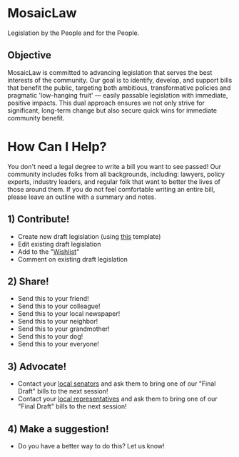 # MosaicLaw
Legislation by the People and for the People.

## Objective
MosaicLaw is committed to advancing legislation that serves the best interests of the community. Our goal is to identify, develop, and support bills that benefit the public, targeting both ambitious, transformative policies and pragmatic 'low-hanging fruit' — easily passable legislation with immediate, positive impacts. This dual approach ensures we not only strive for significant, long-term change but also secure quick wins for immediate community benefit.

# How Can I Help?
You don't need a legal degree to write a bill you want to see passed! Our community includes folks from all backgrounds, including: lawyers, policy experts, industry leaders, and regular folk that want to better the lives of those around them. If you do not feel comfortable writing an entire bill, please leave an outline with a summary and notes. 

## 1) Contribute!
* Create new draft legislation (using [this](/Examples/README.md) template)
* Edit existing draft legislation
* Add to the "[Wishlist](/Top%20Issues#Wishlist)"
* Comment on existing draft legislation

## 2) Share!
* Send this to your friend!
* Send this to your colleague!
* Send this to your local newspaper!
* Send this to your neighbor!
* Send this to your grandmother!
* Send this to your dog!
* Send this to your everyone!

## 3) Advocate!
* Contact your [local senators](/Advocate#representative-lookup) and ask them to bring one of our "Final Draft" bills to the next session!
* Contact your [local representatives](/Advocate#representative-lookup) and ask them to bring one of our "Final Draft" bills to the next session!

## 4) Make a suggestion!
* Do you have a better way to do this? Let us know!

<br>
